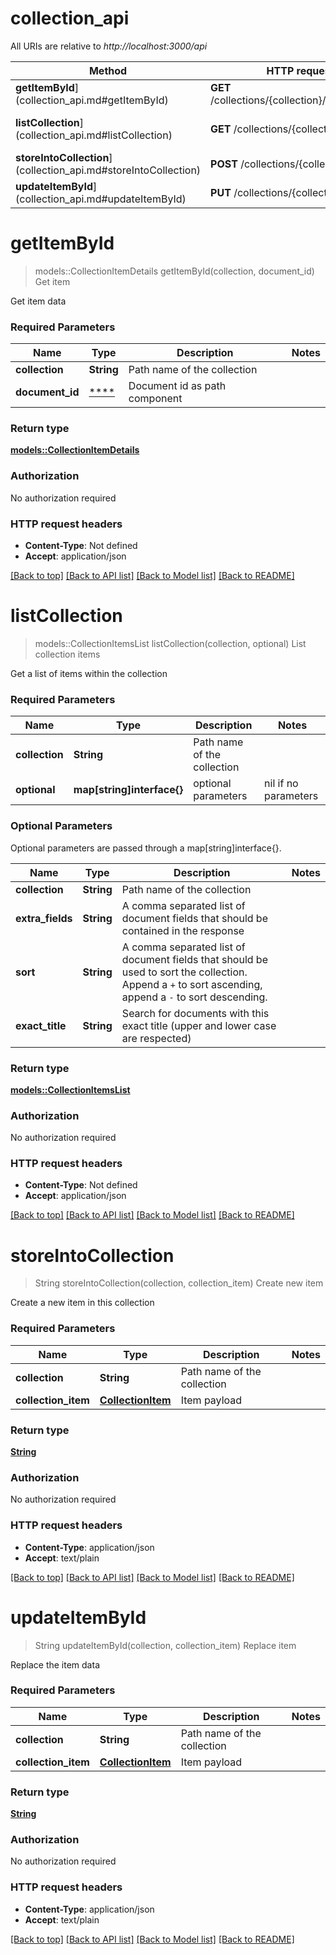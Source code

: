 # collection_api

All URIs are relative to *http://localhost:3000/api*

Method | HTTP request | Description
------------- | ------------- | -------------
**getItemById**](collection_api.md#getItemById) | **GET** /collections/{collection}/{documentId} | Get item
**listCollection**](collection_api.md#listCollection) | **GET** /collections/{collection} | List collection items
**storeIntoCollection**](collection_api.md#storeIntoCollection) | **POST** /collections/{collection} | Create new item
**updateItemById**](collection_api.md#updateItemById) | **PUT** /collections/{collection} | Replace item


# **getItemById**
> models::CollectionItemDetails getItemById(collection, document_id)
Get item

Get item data

### Required Parameters

Name | Type | Description  | Notes
------------- | ------------- | ------------- | -------------
  **collection** | **String**| Path name of the collection | 
  **document_id** | [****](.md)| Document id as path component | 

### Return type

[**models::CollectionItemDetails**](CollectionItemDetails.md)

### Authorization

No authorization required

### HTTP request headers

 - **Content-Type**: Not defined
 - **Accept**: application/json

[[Back to top]](#) [[Back to API list]](../README.md#documentation-for-api-endpoints) [[Back to Model list]](../README.md#documentation-for-models) [[Back to README]](../README.md)

# **listCollection**
> models::CollectionItemsList listCollection(collection, optional)
List collection items

Get a list of items within the collection

### Required Parameters

Name | Type | Description  | Notes
------------- | ------------- | ------------- | -------------
  **collection** | **String**| Path name of the collection | 
 **optional** | **map[string]interface{}** | optional parameters | nil if no parameters

### Optional Parameters
Optional parameters are passed through a map[string]interface{}.

Name | Type | Description  | Notes
------------- | ------------- | ------------- | -------------
 **collection** | **String**| Path name of the collection | 
 **extra_fields** | **String**| A comma separated list of document fields that should be contained in the response  | 
 **sort** | **String**| A comma separated list of document fields that should be used to sort the collection. Append a `+` to sort ascending, append a `-` to sort descending.  | 
 **exact_title** | **String**| Search for documents with this exact title (upper and lower case are respected)  | 

### Return type

[**models::CollectionItemsList**](CollectionItemsList.md)

### Authorization

No authorization required

### HTTP request headers

 - **Content-Type**: Not defined
 - **Accept**: application/json

[[Back to top]](#) [[Back to API list]](../README.md#documentation-for-api-endpoints) [[Back to Model list]](../README.md#documentation-for-models) [[Back to README]](../README.md)

# **storeIntoCollection**
> String storeIntoCollection(collection, collection_item)
Create new item

Create a new item in this collection

### Required Parameters

Name | Type | Description  | Notes
------------- | ------------- | ------------- | -------------
  **collection** | **String**| Path name of the collection | 
  **collection_item** | [**CollectionItem**](CollectionItem.md)| Item payload | 

### Return type

[**String**](string.md)

### Authorization

No authorization required

### HTTP request headers

 - **Content-Type**: application/json
 - **Accept**: text/plain

[[Back to top]](#) [[Back to API list]](../README.md#documentation-for-api-endpoints) [[Back to Model list]](../README.md#documentation-for-models) [[Back to README]](../README.md)

# **updateItemById**
> String updateItemById(collection, collection_item)
Replace item

Replace the item data

### Required Parameters

Name | Type | Description  | Notes
------------- | ------------- | ------------- | -------------
  **collection** | **String**| Path name of the collection | 
  **collection_item** | [**CollectionItem**](CollectionItem.md)| Item payload | 

### Return type

[**String**](string.md)

### Authorization

No authorization required

### HTTP request headers

 - **Content-Type**: application/json
 - **Accept**: text/plain

[[Back to top]](#) [[Back to API list]](../README.md#documentation-for-api-endpoints) [[Back to Model list]](../README.md#documentation-for-models) [[Back to README]](../README.md)

